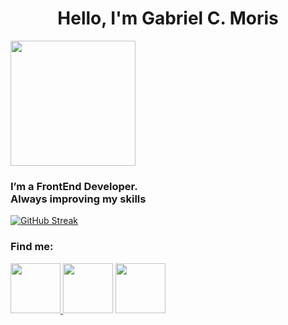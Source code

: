 <h1 align="center">Hello, I'm Gabriel C. Moris</h1>


<a align="center" href="https://www.gabrielcmoris.com/" target="blank"><img align="center" src="https://onionimageboard.s3.amazonaws.com/portfolio/bust.svg" height="200" /></a><h3 >I’m a FrontEnd Developer.<br/> Always improving my skills</h3>


[![GitHub Streak](https://github-readme-streak-stats.herokuapp.com?user=gabrielmoris&theme=tokyonight_duo&date_format=j%20M%5B%20Y%5D&background=ADAAB43C)](https://git.io/streak-stats)


<h3 align="left">Find me:</h3>

<a href="https://www.linkedin.com/in/gabrieltrompeta/" target="blank"><img src="https://cdn-icons.flaticon.com/png/512/3536/premium/3536505.png?token=exp=1645354451~hmac=292c495626d6ed37d3972b3b320fe56e" height="80" /> </a>      <a href="gabrielcmoris@gmail.com" target="blank"><img src="https://cdn-icons.flaticon.com/png/512/2504/premium/2504727.png?token=exp=1645354514~hmac=cd50d8db4698d4cdd473bf6703a5bb3d" height="80" /></a>      <a href="https://www.gabrielcmoris.com/" target="blank"><img src="https://cdn-icons.flaticon.com/png/512/1927/premium/1927656.png?token=exp=1645354912~hmac=4ebec25146366bcec4604f3d4ae32275" height="80" /></a>
